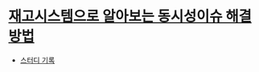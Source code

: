 # [재고시스템으로 알아보는 동시성이슈 해결방법](https://www.inflearn.com/course/%EB%8F%99%EC%8B%9C%EC%84%B1%EC%9D%B4%EC%8A%88-%EC%9E%AC%EA%B3%A0%EC%8B%9C%EC%8A%A4%ED%85%9C/dashboard)
* [스터디 기록](https://velog.io/@gang6607/series/%EB%8F%99%EC%8B%9C%EC%84%B1-%EB%AC%B8%EC%A0%9C)

